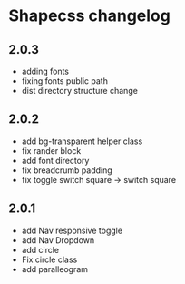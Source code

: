 # Shapecss changelog

## 2.0.3

* adding fonts
* fixing fonts public path
* dist directory structure change

## 2.0.2

* add bg-transparent helper class
* fix rander block
* add font directory 
* fix breadcrumb padding
* fix toggle switch square -> switch square

## 2.0.1
* add Nav responsive toggle 
* add Nav Dropdown 
* add circle 
* Fix circle class 
* add paralleogram 
